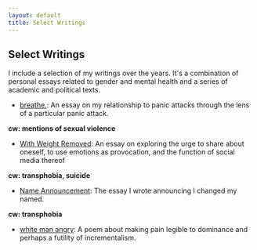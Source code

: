 ```yaml
---
layout: default
title: Select Writings
---
```


## Select Writings

I include a selection of my writings over the years. It's a combination of personal essays related to gender and mental health and a series of academic and political texts.

- [breathe.](#content/writings/breathe): An essay on my relationship to panic attacks through the lens of a particular panic attack.

__cw: mentions of sexual violence__

- [With Weight Removed](""): An essay on exploring the urge to share about oneself, to use emotions as provocation, and the function of social media thereof

__cw: transphobia, suicide__

- [Name Announcement](#content/writings/name-announcement): The essay I wrote announcing I changed my named.

__cw: transphobia__

- [white man angry](#content/writings/white-man-angry): A poem about making pain legible to dominance and perhaps a futility of incrementalism.